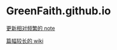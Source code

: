 GreenFaith.github.io
====================

[更新相对频繁的 note](https://github.com/GreenFaith/GreenFaith.github.io/issues?state=open)

[篇幅较长的 wiki](https://github.com/GreenFaith/GreenFaith.github.io/wiki)
